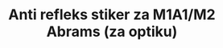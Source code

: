 ---
layout: product
title: "Anti refleks stiker za M1A1/M2 Abrams (za optiku)"
price: "900" 
desc: "Anti refl stiker"
img_path: "/assets/img/AC35016.webp"
brand: "N/A"
available: false
special_offer: false
new: false
soon: false
cat: "010000"
subcat: "015100"
subsubcat: "0N/A"
sifra: "AC35016"
popular: false
spec: false
---